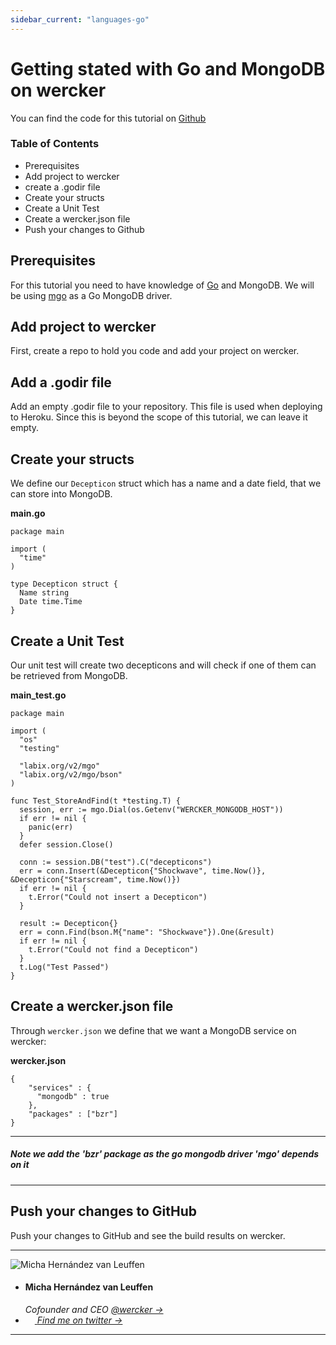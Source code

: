 ```yaml
---
sidebar_current: "languages-go"
---
```


# Getting stated with Go and MongoDB on wercker
You can find the code for this tutorial on [Github](https://github.com/mies/wercker-golang-mongo)

### Table of Contents
* Prerequisites
* Add project to wercker
* create a .godir file
* Create your structs
* Create a Unit Test
* Create a wercker.json file
* Push your changes to Github
<!--TODO: Create a Procfile and Heroku deploy target
TODO: Add Mongolab
TODO: Deploy to Heroku -->

## Prerequisites
For this tutorial you need to have knowledge of [Go](http://golang.org) and MongoDB.
We will be using [mgo](http://labix.org/mgo) as a Go MongoDB driver.

## Add project to wercker
First, create a repo to hold you code and add your project on wercker.

## Add a .godir file
Add an empty .godir file to your repository. This file is used when deploying to Heroku. Since this is beyond the scope of this tutorial, we can leave it empty.

## Create your structs
We define our `Decepticon` struct which has a name and a date field, that we can store into MongoDB.

**main.go**

    package main

    import (
      "time"
    )

    type Decepticon struct {
      Name string
      Date time.Time
    }


## Create a Unit Test

Our unit test will create two decepticons and will check if one of them can be retrieved from MongoDB.

**main_test.go**


    package main

    import (
      "os"
      "testing"

      "labix.org/v2/mgo"
      "labix.org/v2/mgo/bson"
    )

    func Test_StoreAndFind(t *testing.T) {
      session, err := mgo.Dial(os.Getenv("WERCKER_MONGODB_HOST"))
      if err != nil {
        panic(err)
      }
      defer session.Close()

      conn := session.DB("test").C("decepticons")
      err = conn.Insert(&Decepticon{"Shockwave", time.Now()}, &Decepticon{"Starscream", time.Now()})
      if err != nil {
        t.Error("Could not insert a Decepticon")
      }

      result := Decepticon{}
      err = conn.Find(bson.M{"name": "Shockwave"}).One(&result)
      if err != nil {
        t.Error("Could not find a Decepticon")
      }
      t.Log("Test Passed")
    }



## Create a wercker.json file

Through `wercker.json` we define that we want a MongoDB service on wercker:

**wercker.json**


    {
        "services" : {
          "mongodb" : true
        },
        "packages" : ["bzr"]
    }

****
##### Note we add the 'bzr' package as the go mongodb driver 'mgo' depends on it
****

## Push your changes to GitHub
Push your changes to GitHub and see the build results on wercker.


-------

<div class="authorCredits">
    <span class="profile-picture">
        <img src="https://secure.gravatar.com/avatar/d4b19718f9748779d7cf18c6303dc17f?d=identicon&s=192" alt="Micha Hernández van Leuffen"/>
    </span>
    <ul class="authorCredits">
        <li class="authorCredits__name">
            <h4>Micha Hernández van Leuffen</h4>
            <i>
                Cofounder and CEO <a href="http://beta.wercker.com" target="_blank">@wercker &rarr;</a>
            </i>
        </li>
        <!-- find me on twitter -->
        <li>
            <a href="http://twitter.com/mies" target="_blank">
                <img src="/images/twitter.png" width="15px" height="11px">
                <em> Find me on twitter &rarr;</em>
            </a>
        </li>
    </ul>
</div>


-------